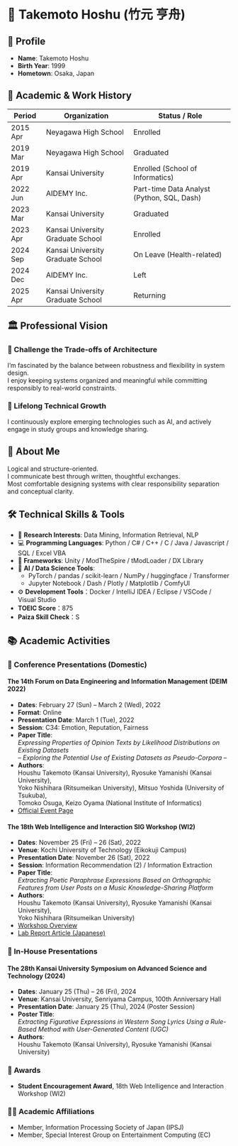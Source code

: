 # 🧠 Takemoto Hoshu (竹元 亨舟)

## 📍 Profile

- **Name**: Takemoto Hoshu  
- **Birth Year**: 1999
- **Hometown**: Osaka, Japan

## 📘 Academic & Work History

| Period | Organization | Status / Role |
|--------|--------------|----------------|
| 2015 Apr | Neyagawa High School | Enrolled |
| 2019 Mar | Neyagawa High School | Graduated |
| 2019 Apr | Kansai University | Enrolled (School of Informatics) |
| 2022 Jun | AIDEMY Inc. | Part-time Data Analyst (Python, SQL, Dash) |
| 2023 Mar | Kansai University | Graduated |
| 2023 Apr | Kansai University Graduate School | Enrolled |
| 2024 Sep | Kansai University Graduate School | On Leave (Health-related) |
| 2024 Dec | AIDEMY Inc. | Left |
| 2025 Apr | Kansai University Graduate School | Returning |

## 🏛️ Professional Vision

### 🔧 Challenge the Trade-offs of Architecture

I’m fascinated by the balance between robustness and flexibility in system design.  
I enjoy keeping systems organized and meaningful while committing responsibly to real-world constraints.

### 🚀 Lifelong Technical Growth

I continuously explore emerging technologies such as AI, and actively engage in study groups and knowledge sharing.

## 👤 About Me

Logical and structure-oriented.  
I communicate best through written, thoughtful exchanges.  
Most comfortable designing systems with clear responsibility separation and conceptual clarity.

## 🛠️ Technical Skills & Tools

* 🧠 **Research Interests**: Data Mining, Information Retrieval, NLP
* 💻 **Programming Languages**: Python / C# / C++ / C / Java / Javascript / SQL / Excel VBA
* 🧩 **Frameworks**: Unity / ModTheSpire / tModLoader / DX Library
* 🤖 **AI / Data Science Tools**:
  * PyTorch / pandas / scikit-learn / NumPy / huggingface / Transformer  
  * Jupyter Notebook / Dash / Plotly / Matplotlib / ComfyUI
* ⚙️ **Development Tools**：Docker / IntelliJ IDEA / Eclipse / VSCode / Visual Studio
* **TOEIC Score**：875  
* **Paiza Skill Check**：S

## 📚 Academic Activities

### 🧪 Conference Presentations (Domestic)

#### The 14th Forum on Data Engineering and Information Management (DEIM 2022)

- **Dates**: February 27 (Sun) – March 2 (Wed), 2022  
- **Format**: Online  
- **Presentation Date**: March 1 (Tue), 2022  
- **Session**: C34: Emotion, Reputation, Fairness  
- **Paper Title**:  
  _Expressing Properties of Opinion Texts by Likelihood Distributions on Existing Datasets  
  – Exploring the Potential Use of Existing Datasets as Pseudo-Corpora –_  
- **Authors**:  
  Houshu Takemoto (Kansai University), Ryosuke Yamanishi (Kansai University),  
  Yoko Nishihara (Ritsumeikan University), Mitsuo Yoshida (University of Tsukuba),  
  Tomoko Osuga, Keizo Oyama (National Institute of Informatics)  
- [Official Event Page](https://event.dbsj.org/deim2022/)

#### The 18th Web Intelligence and Interaction SIG Workshop (WI2)

- **Dates**: November 25 (Fri) – 26 (Sat), 2022  
- **Venue**: Kochi University of Technology (Eikokuji Campus)  
- **Presentation Date**: November 26 (Sat), 2022  
- **Session**: Information Recommendation (2) / Information Extraction  
- **Paper Title**:  
  _Extracting Poetic Paraphrase Expressions Based on Orthographic Features from User Posts on a Music Knowledge-Sharing Platform_  
- **Authors**:  
  Houshu Takemoto (Kansai University), Ryosuke Yamanishi (Kansai University),  
  Yoko Nishihara (Ritsumeikan University)  
- [Workshop Overview](https://www.sigwi2.org/report-no18.html)  
- [Lab Report Article (Japanese)](https://ccca-lab.net/2770)

### 🏫 In-House Presentations

#### The 28th Kansai University Symposium on Advanced Science and Technology (2024)

- **Dates**: January 25 (Thu) – 26 (Fri), 2024  
- **Venue**: Kansai University, Senriyama Campus, 100th Anniversary Hall  
- **Presentation Date**: January 25 (Thu), 2024 (Poster Session)  
- **Poster Title**:  
  _Extracting Figurative Expressions in Western Song Lyrics Using a Rule-Based Method with User-Generated Content (UGC)_  
- **Authors**:  
  Houshu Takemoto (Kansai University), Ryosuke Yamanishi (Kansai University)

### 🏅 Awards

- **Student Encouragement Award**, 18th Web Intelligence and Interaction Workshop (WI2)

### 🧑‍🔬 Academic Affiliations

- Member, Information Processing Society of Japan (IPSJ)  
- Member, Special Interest Group on Entertainment Computing (EC)
